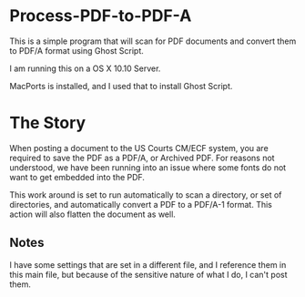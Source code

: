 # Process-PDF-to-PDF-A
This is a simple program that will scan for PDF documents and convert them to PDF/A format using Ghost Script.

I am running this on a OS X 10.10 Server.  

MacPorts is installed, and I used that to install Ghost Script.


# The Story

When posting a document to the US Courts CM/ECF system, you are required to save the PDF as a PDF/A, or Archived PDF.  For reasons not understood, we have been running into an issue where some fonts do not want to get embedded into the PDF.

This work around is set to run automatically to scan a directory, or set of directories, and automatically convert a PDF to a PDF/A-1 format.  This action will also flatten the document as well.


## Notes
I have some settings that are set in a different file, and I reference them in this main file, but because of the sensitive nature of what I do, I can't post them.